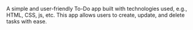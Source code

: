 A simple and user-friendly To-Do app built with technologies used, e.g., HTML, CSS, js, etc. This app allows users to create, update, and delete tasks with ease.

